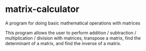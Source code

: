 # matrix-calculator
A program for doing basic mathematical operations with matrices

This program allows the user to perform addition / subtraction / multiplication / division with matrices, transpose a matrix, find the determinant of a matrix, and find the inverse of a matrix.
